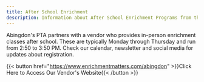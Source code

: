 ```yaml
---
title: After School Enrichment
description: Information about After School Enrichment Programs from the Abingdon PTA.
---
```


Abingdon's PTA partners with a vendor who provides in-person enrichment classes after school. These are typically Monday through Thursday and run from 2:50 to 3:50 PM. Check our calendar, newsletter and social media for updates about registration.

{{< button href="https://www.enrichmentmatters.com/abingdon" >}}Click Here to Access Our Vendor's Website{{< /button >}}
